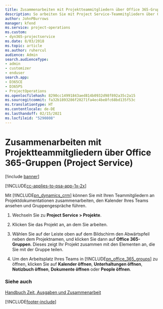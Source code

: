 ```yaml
---
title: Zusammenarbeiten mit Projektteammitgliedern über Office 365-Gruppen
description: So arbeiten Sie mit Project Service-Teammitgliedern über Office 365-Gruppen zusammen
author: JohnPBurrows
manager: kfend
ms.service: project-operations
ms.custom:
- dyn365-projectservice
ms.date: 8/03/2018
ms.topic: article
ms.author: ruhercul
audience: Admin
search.audienceType:
- admin
- customizer
- enduser
search.app:
- D365CE
- D365PS
- ProjectOperations
ms.openlocfilehash: 8290cc14991843aed814b0932d98f892a35c2a15
ms.sourcegitcommit: fa32b1893286f20271fa4ec4be8fc68bd135f53c
ms.translationtype: HT
ms.contentlocale: de-DE
ms.lasthandoff: 02/15/2021
ms.locfileid: "5290808"
---
```

# <a name="collaborate-with-your-project-team-members-with-office-365-groups-project-service"></a>Zusammenarbeiten mit Projektteammitgliedern über Office 365-Gruppen (Project Service)

[!include [banner](../includes/psa-now-project-operations.md)]

[!INCLUDE[cc-applies-to-psa-app-1x-2x](../includes/cc-applies-to-psa-app-1x-2x.md)]

Mit [!INCLUDE[pn_dynamics_crm](../includes/pn-dynamics-crm.md)] können Sie mit Ihren Teammitgliedern an Projektdokumentationen zusammenarbeiten, den Kalender Ihres Teams ansehen und Gruppengespräche führen.  
  
1. Wechseln Sie zu **Project Service > Projekte**.  
  
2. Klicken Sie das Projekt an, an dem Sie arbeiten.  
  
3. Wählen Sie auf der Leiste oben auf dem Bildschirm den Abwärtspfeil neben dem Projektnamen, und klicken Sie dann auf **Office 365-Gruppen**. Dieses zeigt Ihr Projekt zusammen mit den Elementen an, die Sie mit der Gruppe teilen.  
  
4. Um den Arbeitsplatz Ihres Teams in [!INCLUDE[pn_office_365_groups](../includes/pn-office-365-groups.md)] zu öffnen, klicken Sie auf **Kalender öffnen**, **Unterhaltungen öffnen**, **Notizbuch öffnen**, **Dokumente öffnen** oder **People öffnen**.  
  
### <a name="see-also"></a>Siehe auch  
 [Handbuch Zeit, Ausgaben und Zusammenarbeit](../psa/time-expense-collaboration-guide.md)


[!INCLUDE[footer-include](../includes/footer-banner.md)]